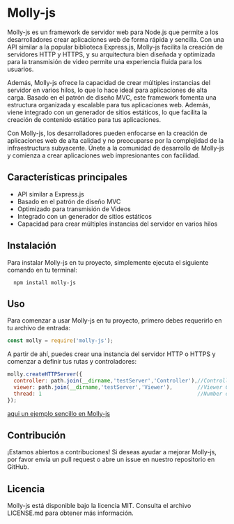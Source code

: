 # Molly-js

Molly-js es un framework de servidor web para Node.js que permite a los desarrolladores crear aplicaciones web de forma rápida y sencilla. Con una API similar a la popular biblioteca Express.js, Molly-js facilita la creación de servidores HTTP y HTTPS, y su arquitectura bien diseñada y optimizada para la transmisión de video permite una experiencia fluida para los usuarios.

Además, Molly-js ofrece la capacidad de crear múltiples instancias del servidor en varios hilos, lo que lo hace ideal para aplicaciones de alta carga. Basado en el patrón de diseño MVC, este framework fomenta una estructura organizada y escalable para tus aplicaciones web. Además, viene integrado con un generador de sitios estáticos, lo que facilita la creación de contenido estático para tus aplicaciones.

Con Molly-js, los desarrolladores pueden enfocarse en la creación de aplicaciones web de alta calidad y no preocuparse por la complejidad de la infraestructura subyacente. Únete a la comunidad de desarrollo de Molly-js y comienza a crear aplicaciones web impresionantes con facilidad.

## Características principales

- API similar a Express.js
- Basado en el patrón de diseño MVC
- Optimizado para transmisión de Videos
- Integrado con un generador de sitios estáticos
- Capacidad para crear múltiples instancias del servidor en varios hilos

## Instalación

Para instalar Molly-js en tu proyecto, simplemente ejecuta el siguiente comando en tu terminal:

``` 
  npm install molly-js 
```

## Uso

Para comenzar a usar Molly-js en tu proyecto, primero debes requerirlo en tu archivo de entrada:

```javascript
const molly = require('molly-js');
```

A partir de ahí, puedes crear una instancia del servidor HTTP o HTTPS y comenzar a definir tus rutas y controladores:

```javascript
molly.createHTTPServer({
  controller: path.join(__dirname,'testServer','Controller'),//Controller Components Paths
  viewer: path.join(__dirname,'testServer','Viewer'),        //Viewer Components Paths
  thread: 1                                                  //Number of instances
});
```

[aqui un ejemplo sencillo en Molly-js]()

## Contribución

¡Estamos abiertos a contribuciones! Si deseas ayudar a mejorar Molly-js, por favor envía un pull request o abre un issue en nuestro repositorio en GitHub.

## Licencia

Molly-js está disponible bajo la licencia MIT. Consulta el archivo LICENSE.md para obtener más información.
